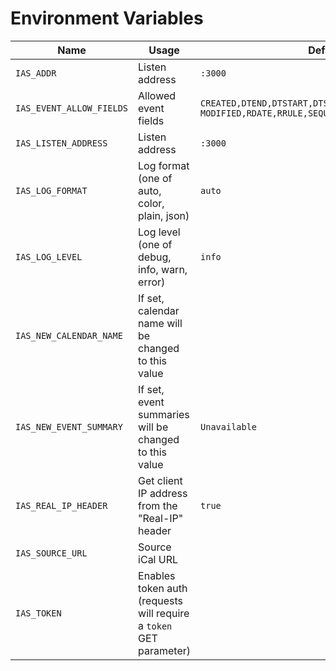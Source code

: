 # Environment Variables

| Name | Usage | Default |
| --- | --- | --- |
| `IAS_ADDR` | Listen address | `:3000` |
| `IAS_EVENT_ALLOW_FIELDS` | Allowed event fields | `CREATED,DTEND,DTSTART,DTSTAMP,EXDATE,EXRULE,LAST-MODIFIED,RDATE,RRULE,SEQUENCE,STATUS,TRANSP,UID` |
| `IAS_LISTEN_ADDRESS` | Listen address | `:3000` |
| `IAS_LOG_FORMAT` | Log format (one of auto, color, plain, json) | `auto` |
| `IAS_LOG_LEVEL` | Log level (one of debug, info, warn, error) | `info` |
| `IAS_NEW_CALENDAR_NAME` | If set, calendar name will be changed to this value | ` ` |
| `IAS_NEW_EVENT_SUMMARY` | If set, event summaries will be changed to this value | `Unavailable` |
| `IAS_REAL_IP_HEADER` | Get client IP address from the "Real-IP" header | `true` |
| `IAS_SOURCE_URL` | Source iCal URL | ` ` |
| `IAS_TOKEN` | Enables token auth (requests will require a `token` GET parameter) | ` ` |